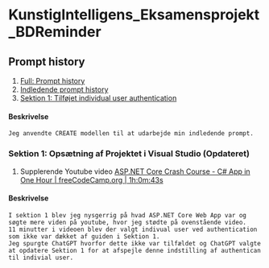 # KunstigIntelligens_Eksamensprojekt_BDReminder
## Prompt history
1. [Full: Prompt history](https://chatgpt.com/share/dc11506d-26ab-40f1-ba88-8334cb481dd5)
2. [Indledende prompt history](https://htmlpreview.github.io/?https://raw.githubusercontent.com/Eo-Le-LearnToHack/KunstigIntelligens_Eksamensprojekt_BDReminder/main/Prompt_history/01_Prompt_history.html?token=GHSAT0AAAAAACTZNUCCA2OJ4P6OPMUCBAKSZTSQ6PQ)
3. [Sektion 1: Tilføjet individual user authentication](https://htmlpreview.github.io/?https://raw.githubusercontent.com/Eo-Le-LearnToHack/KunstigIntelligens_Eksamensprojekt_BDReminder/main/Prompt_history/02_Prompt_history.html?token=GHSAT0AAAAAACTZNUCCBINO35EOOR7TCEWIZTSQ7KQ)
  
#### Beskrivelse
```
Jeg anvendte CREATE modellen til at udarbejde min indledende prompt.
```


### Sektion 1: Opsætning af Projektet i Visual Studio (Opdateret)
1. Supplerende Youtube video [ASP.NET Core Crash Course - C# App in One Hour | freeCodeCamp.org | 1h:0m:43s](https://www.youtube.com/watch?v=BfEjDD8mWYg)

#### Beskrivelse
```
I sektion 1 blev jeg nysgerrig på hvad ASP.NET Core Web App var og søgte mere viden på youtube, hvor jeg stødte på ovenstående video.
11 minutter i videoen blev der valgt indivual user ved authentication som ikke var dækket af guiden i Sektion 1.
Jeg spurgte ChatGPT hvorfor dette ikke var tilfældet og ChatGPT valgte at opdatere Sektion 1 for at afspejle denne indstilling af authentican til indivial user.
``` 

